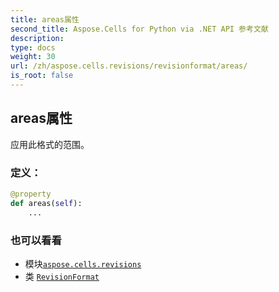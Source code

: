 ```yaml
---
title: areas属性
second_title: Aspose.Cells for Python via .NET API 参考文献
description:
type: docs
weight: 30
url: /zh/aspose.cells.revisions/revisionformat/areas/
is_root: false
---
```

## areas属性

应用此格式的范围。
### 定义：
```python
@property
def areas(self):
    ...
```

### 也可以看看
* 模块[`aspose.cells.revisions`](../../)
* 类 [`RevisionFormat`](/cells/python-net/zh/aspose.cells.revisions/revisionformat)
